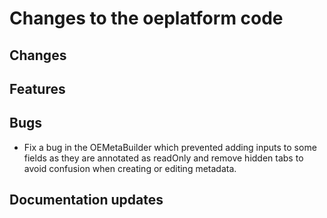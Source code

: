 # Changes to the oeplatform code

## Changes

## Features

## Bugs

- Fix a bug in the OEMetaBuilder which prevented adding inputs to some fields as they are annotated as readOnly and remove hidden tabs to avoid confusion when creating or editing metadata.

## Documentation updates
